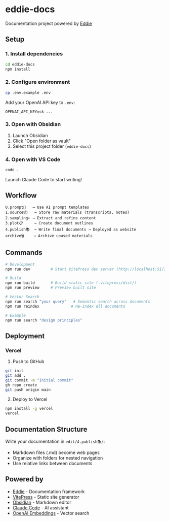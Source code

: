 # eddie-docs

Documentation project powered by [Eddie](https://github.com/yourname/eddie)

## Setup

### 1. Install dependencies

```bash
cd eddie-docs
npm install
```

### 2. Configure environment

```bash
cp .env.example .env
```

Add your OpenAI API key to `.env`:
```
OPENAI_API_KEY=sk-...
```

### 3. Open with Obsidian

1. Launch Obsidian
2. Click "Open folder as vault"
3. Select this project folder (`eddie-docs`)

### 4. Open with VS Code

```bash
code .
```

Launch Claude Code to start writing!

## Workflow

```
0.prompt🤖   → Use AI prompt templates
1.source📦   → Store raw materials (transcripts, notes)
2.sampling✂️ → Extract and refine content
3.plot📋     → Create document outlines
4.publish📚  → Write final documents → Deployed as website
archive🗑️    → Archive unused materials
```

## Commands

```bash
# Development
npm run dev         # Start VitePress dev server (http://localhost:5173)

# Build
npm run build       # Build static site (.vitepress/dist/)
npm run preview     # Preview built site

# Vector Search
npm run search "your query"   # Semantic search across documents
npm run reindex              # Re-index all documents

# Example
npm run search "design principles"
```

## Deployment

### Vercel

1. Push to GitHub
```bash
git init
git add .
git commit -m "Initial commit"
gh repo create
git push origin main
```

2. Deploy to Vercel
```bash
npm install -g vercel
vercel
```

## Documentation Structure

Write your documentation in `edit/4.publish📚/`:

- Markdown files (.md) become web pages
- Organize with folders for nested navigation
- Use relative links between documents

## Powered by

- [Eddie](https://github.com/yourname/eddie) - Documentation framework
- [VitePress](https://vitepress.dev/) - Static site generator
- [Obsidian](https://obsidian.md/) - Markdown editor
- [Claude Code](https://claude.com/claude-code) - AI assistant
- [OpenAI Embeddings](https://platform.openai.com/) - Vector search

